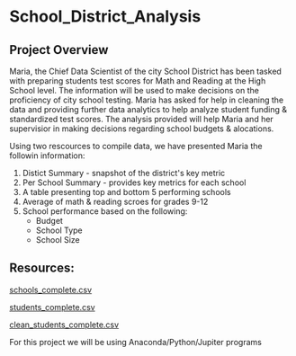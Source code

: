 # School_District_Analysis

## Project Overview

Maria, the Chief Data Scientist of the city School District has been tasked with preparing students test scores for Math and Reading at the High School level. The information will be used to make decisions on the proficiency of city school testing.
Maria has asked for help in cleaning the data and providing further data analytics to help analyze student funding & standardized test scores. The analysis provided will help Maria and her supervisior in making decisions regarding school budgets & alocations. 

Using two rescources to compile data, we have presented Maria the followin information:
  1. Distict Summary - snapshot of the district's key metric
  2. Per School Summary - provides key metrics for each school
  3. A table presenting top and bottom 5 performing schools
  4. Average of math & reading scroes for grades 9-12
  5. School performance based on the following:
      - Budget
      - School Type
      - School Size

## Resources:

[schools_complete.csv](https://github.com/jbailey2705/School_District_Analysis/files/9485340/schools_complete.csv)

[students_complete.csv](https://github.com/jbailey2705/School_District_Analysis/files/9485341/students_complete.csv)

[clean_students_complete.csv](https://github.com/jbailey2705/School_District_Analysis/files/9485342/clean_students_complete.csv)


For this project we will be using Anaconda/Python/Jupiter programs
